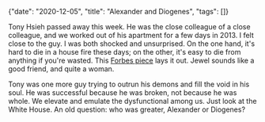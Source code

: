 {"date": "2020-12-05", "title": "Alexander and Diogenes", "tags": []}

Tony Hsieh passed away this week. He was the close colleague of a close colleague, and we worked out of his apartment for a few days in 2013. I felt close to the guy. I was both shocked and unsurprised. On the one hand, it's hard to die in a house fire these days; on the other, it's easy to die from anything if you're wasted. This [Forbes piece](https://www.forbes.com/sites/angelauyeung/2020/12/04/tony-hsiehs-american-tragedy-the-self-destructive-last-months-of-the-zappos-visionary/) lays it out. Jewel sounds like a good friend, and quite a woman.

Tony was one more guy trying to outrun his demons and fill the void in his soul. He was successful because he was broken, not because he was whole. We elevate and emulate the dysfunctional among us. Just look at the White House. An old question: who was greater, Alexander or Diogenes?
